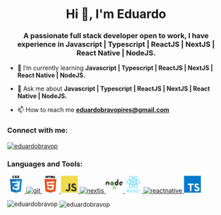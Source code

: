 <h1 align="center">Hi 👋, I'm Eduardo</h1>
<h3 align="center">A passionate full stack developer open to work, I have experience in Javascript | Typescript | ReactJS | NextJS | React Native | NodeJS.</h3>

- 🌱 I’m currently learning **Javascript | Typescript | ReactJS | NextJS | React Native | NodeJS.**

- 💬 Ask me about **Javascript | Typescript | ReactJS | NextJS | React Native | NodeJS.**

- 📫 How to reach me **eduardobravopires@gmail.com**

<h3 align="left">Connect with me:</h3>
<p align="left">
<a href="https://linkedin.com/in/eduardobravop" target="blank"><img align="center" src="https://imagens-revista-pro.vivadecora.com.br/uploads/2017/10/como-usar-o-linkedin-para-empresas.png" alt="eduardobravop" height="30" width="40" /></a>
</p>

<h3 align="left">Languages and Tools:</h3>
<p align="left"> <a href="https://www.w3schools.com/css/" target="_blank"> <img src="https://raw.githubusercontent.com/devicons/devicon/master/icons/css3/css3-original-wordmark.svg" alt="css3" width="40" height="40"/> </a> <a href="https://git-scm.com/" target="_blank"> <img src="https://www.vectorlogo.zone/logos/git-scm/git-scm-icon.svg" alt="git" width="40" height="40"/> </a> <a href="https://www.w3.org/html/" target="_blank"> <img src="https://raw.githubusercontent.com/devicons/devicon/master/icons/html5/html5-original-wordmark.svg" alt="html5" width="40" height="40"/> </a> <a href="https://developer.mozilla.org/en-US/docs/Web/JavaScript" target="_blank"> <img src="https://raw.githubusercontent.com/devicons/devicon/master/icons/javascript/javascript-original.svg" alt="javascript" width="40" height="40"/> </a> <a href="https://nextjs.org/" target="_blank"> <img src="https://cdn.worldvectorlogo.com/logos/nextjs-3.svg" alt="nextjs" width="40" height="40"/> </a> <a href="https://nodejs.org" target="_blank"> <img src="https://raw.githubusercontent.com/devicons/devicon/master/icons/nodejs/nodejs-original-wordmark.svg" alt="nodejs" width="40" height="40"/> </a> <a href="https://reactjs.org/" target="_blank"> <img src="https://raw.githubusercontent.com/devicons/devicon/master/icons/react/react-original-wordmark.svg" alt="react" width="40" height="40"/> </a> <a href="https://reactnative.dev/" target="_blank"> <img src="https://reactnative.dev/img/header_logo.svg" alt="reactnative" width="40" height="40"/> </a> <a href="https://www.typescriptlang.org/" target="_blank"> <img src="https://raw.githubusercontent.com/devicons/devicon/master/icons/typescript/typescript-original.svg" alt="typescript" width="40" height="40"/> </a> </p>

<p><img align="left" src="https://github-readme-stats.vercel.app/api/top-langs?username=eduardobravop&show_icons=true&locale=en&layout=compact" alt="eduardobravop" /></p>

<p>&nbsp;<img align="center" src="https://github-readme-stats.vercel.app/api?username=eduardobravop&show_icons=true&locale=en" alt="eduardobravop" /></p>

